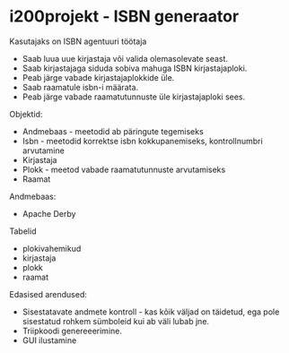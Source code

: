 # i200projekt - ISBN generaator
Kasutajaks on ISBN agentuuri töötaja
- Saab luua uue kirjastaja või valida olemasolevate seast.
- Saab kirjastajaga siduda sobiva mahuga ISBN kirjastajaploki.
- Peab järge vabade kirjastajaplokkide üle.
- Saab raamatule isbn-i määrata.
- Peab järge vabade raamatutunnuste üle kirjastajaploki sees.

Objektid:
- Andmebaas - meetodid ab päringute tegemiseks
- Isbn - meetodid korrektse isbn kokkupanemiseks, kontrollnumbri arvutamine
- Kirjastaja
- Plokk - meetod vabade raamatutunnuste arvutamiseks
- Raamat

Andmebaas:
- Apache Derby

Tabelid
- plokivahemikud
- kirjastaja
- plokk
- raamat

Edasised arendused:
- Sisestatavate andmete kontroll - kas kõik väljad on täidetud, ega pole sisestatud rohkem sümboleid kui ab väli lubab jne.
- Triipkoodi genereeerimine.
- GUI ilustamine
